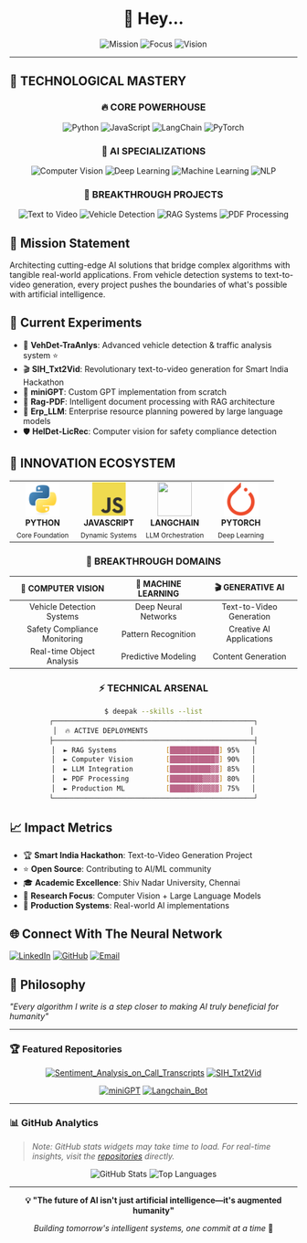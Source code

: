 <div align="center">

# 🚀 **Hey...**


![Mission](https://img.shields.io/badge/🎯-TURNING%20ALGORITHMS%20INTO%20REAL--WORLD%20SOLUTIONS-blue?style=for-the-badge)
![Focus](https://img.shields.io/badge/🧠-Computer%20Vision%20to%20Large%20Language%20Models-green?style=for-the-badge)
![Vision](https://img.shields.io/badge/🌟-Building%20Tomorrow's%20Intelligent%20Systems-orange?style=for-the-badge)

</div>

<div align="center">
  


</div>

---

## 🎨 **TECHNOLOGICAL MASTERY**

<div align="center">

### 🔥 **CORE POWERHOUSE**
![Python](https://img.shields.io/badge/Python-FFD43B?style=for-the-badge&logo=python&logoColor=blue) ![JavaScript](https://img.shields.io/badge/JavaScript-F7DF1E?style=for-the-badge&logo=javascript&logoColor=black) ![LangChain](https://img.shields.io/badge/LangChain-1C3C3C?style=for-the-badge&logo=langchain&logoColor=white) ![PyTorch](https://img.shields.io/badge/PyTorch-EE4C2C?style=for-the-badge&logo=pytorch&logoColor=white)

### 🧠 **AI SPECIALIZATIONS**
![Computer Vision](https://img.shields.io/badge/Computer_Vision-FF6B6B?style=for-the-badge&logo=opencv&logoColor=white) ![Deep Learning](https://img.shields.io/badge/Deep_Learning-4ECDC4?style=for-the-badge&logo=tensorflow&logoColor=white) ![Machine Learning](https://img.shields.io/badge/Machine_Learning-45B7D1?style=for-the-badge&logo=scikit-learn&logoColor=white) ![NLP](https://img.shields.io/badge/NLP-96CEB4?style=for-the-badge&logo=spacy&logoColor=white)

### 🚀 **BREAKTHROUGH PROJECTS**
![Text to Video](https://img.shields.io/badge/Text_to_Video-FF9F43?style=for-the-badge&logo=video&logoColor=white) ![Vehicle Detection](https://img.shields.io/badge/Vehicle_Detection-6C5CE7?style=for-the-badge&logo=car&logoColor=white) ![RAG Systems](https://img.shields.io/badge/RAG_Systems-FD79A8?style=for-the-badge&logo=database&logoColor=white) ![PDF Processing](https://img.shields.io/badge/PDF_Processing-00B894?style=for-the-badge&logo=adobe&logoColor=white)

</div>

## 🎯 Mission Statement
Architecting cutting-edge AI solutions that bridge complex algorithms with tangible real-world applications. From vehicle detection systems to text-to-video generation, every project pushes the boundaries of what's possible with artificial intelligence.

## 🔬 Current Experiments
- 🚗 **VehDet-TraAnlys**: Advanced vehicle detection & traffic analysis system ⭐
- 🎬 **SIH_Txt2Vid**: Revolutionary text-to-video generation for Smart India Hackathon
- 🤖 **miniGPT**: Custom GPT implementation from scratch
- 📄 **Rag-PDF**: Intelligent document processing with RAG architecture
- 🏢 **Erp_LLM**: Enterprise resource planning powered by large language models
- 🛡️ **HelDet-LicRec**: Computer vision for safety compliance detection

## 🌟 **INNOVATION ECOSYSTEM**

<table align="center">
<tr>
<td align="center" width="25%">
<img src="https://raw.githubusercontent.com/devicons/devicon/master/icons/python/python-original.svg" width="60" height="60"/>
<br><strong>PYTHON</strong>
<br><sub>Core Foundation</sub>
</td>
<td align="center" width="25%">
<img src="https://raw.githubusercontent.com/devicons/devicon/master/icons/javascript/javascript-original.svg" width="60" height="60"/>
<br><strong>JAVASCRIPT</strong>
<br><sub>Dynamic Systems</sub>
</td>
<td align="center" width="25%">
<img src="https://avatars.githubusercontent.com/u/126733545?s=200&v=4" width="60" height="60"/>
<br><strong>LANGCHAIN</strong>
<br><sub>LLM Orchestration</sub>
</td>
<td align="center" width="25%">
<img src="https://raw.githubusercontent.com/devicons/devicon/master/icons/pytorch/pytorch-original.svg" width="60" height="60"/>
<br><strong>PYTORCH</strong>
<br><sub>Deep Learning</sub>
</td>
</tr>
</table>

<div align="center">

### 🚀 **BREAKTHROUGH DOMAINS**

| 🎯 **COMPUTER VISION** | 🧠 **MACHINE LEARNING** | 🎬 **GENERATIVE AI** |
|:---:|:---:|:---:|
| Vehicle Detection Systems | Deep Neural Networks | Text-to-Video Generation |
| Safety Compliance Monitoring | Pattern Recognition | Creative AI Applications |
| Real-time Object Analysis | Predictive Modeling | Content Generation |

</div>

<div align="center">

### ⚡ **TECHNICAL ARSENAL**

```bash
$ deepak --skills --list
┌─────────────────────────────────────────────────┐
│  🔥 ACTIVE DEPLOYMENTS                         │
├─────────────────────────────────────────────────┤
│  ► RAG Systems            [████████████] 95%   │
│  ► Computer Vision        [███████████▓] 90%   │
│  ► LLM Integration        [██████████▓▓] 85%   │
│  ► PDF Processing         [████████▓▓▓▓] 80%   │
│  ► Production ML          [██████▓▓▓▓▓▓] 75%   │
└─────────────────────────────────────────────────┘
```

</div>

## 📈 Impact Metrics
- 🏆 **Smart India Hackathon**: Text-to-Video Generation Project
- ⭐ **Open Source**: Contributing to AI/ML community
- 🎓 **Academic Excellence**: Shiv Nadar University, Chennai
- 🔬 **Research Focus**: Computer Vision + Large Language Models
- 🚀 **Production Systems**: Real-world AI implementations

## 🌐 Connect With The Neural Network
[![LinkedIn](https://img.shields.io/badge/LinkedIn-0077B5?style=for-the-badge&logo=linkedin&logoColor=white)](https://www.linkedin.com/in/deepak-thirukkumaran-758598232/)
[![GitHub](https://img.shields.io/badge/GitHub-181717?style=for-the-badge&logo=github&logoColor=white)](https://github.com/ThiruDeepak2311)
[![Email](https://img.shields.io/badge/Email-D14836?style=for-the-badge&logo=gmail&logoColor=white)](mailto:thirudeepak2311@gmail.com)

## 💭 Philosophy
*"Every algorithm I write is a step closer to making AI truly beneficial for humanity"*

---

### 🏆 Featured Repositories
<div align="center">

[![Sentiment_Analysis_on_Call_Transcripts](https://github-readme-stats.vercel.app/api/pin/?username=ThiruDeepak2311&repo=Sentiment_Analysis_on_Call_Transcripts&theme=tokyonight)](https://github.com/ThiruDeepak2311/Sentiment_Analysis_on_Call_Transcripts)
[![SIH_Txt2Vid](https://github-readme-stats.vercel.app/api/pin/?username=ThiruDeepak2311&repo=SIH_Txt2Vid&theme=tokyonight)](https://github.com/ThiruDeepak2311/SIH_Txt2Vid)

[![miniGPT](https://github-readme-stats.vercel.app/api/pin/?username=ThiruDeepak2311&repo=miniGPT&theme=tokyonight)](https://github.com/ThiruDeepak2311/miniGPT)
[![Langchain_Bot](https://github-readme-stats.vercel.app/api/pin/?username=ThiruDeepak2311&repo=Langchain_Bot&theme=tokyonight)](https://github.com/ThiruDeepak2311/Langchain_Bot)

</div>

---

### 📊 GitHub Analytics
> *Note: GitHub stats widgets may take time to load. For real-time insights, visit the [repositories](https://github.com/ThiruDeepak2311?tab=repositories) directly.*

<div align="center">

![GitHub Stats](https://github-readme-stats.vercel.app/api?username=ThiruDeepak2311&show_icons=true&theme=tokyonight&hide_border=true&count_private=true)
![Top Languages](https://github-readme-stats.vercel.app/api/top-langs/?username=ThiruDeepak2311&layout=compact&theme=tokyonight&hide_border=true)

</div>

---

<div align="center">
  
**💡 "The future of AI isn't just artificial intelligence—it's augmented humanity"**

*Building tomorrow's intelligent systems, one commit at a time* 🚀

</div>

